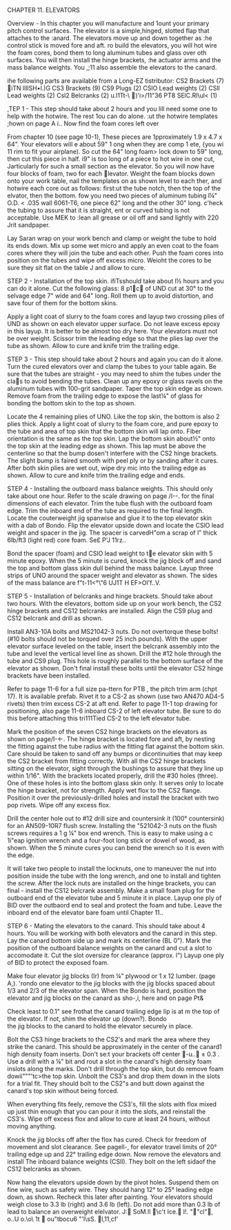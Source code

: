 CHAPTER 11. 
ELEVATORS 

Overview - In this chapter you will manufacture and 
1ount your primary pitch control surfaces. The elevator is a simple,hinged, slotted flap that attaches to the 
:anard. The elevators move up and down together as 
:he control stick is moved fore and aft. 
ro build the elevators, you will hot wire the foam 
cores, bond them to long aluminum tubes and glass over 
oth surfaces. You will then install the hinge brackets, :he actuator arms and the mass balance weights. You
,;11 also assemble the elevators to the canard.

ihe following parts are available from a Long-EZ tistributor: 
CS2 Brackets (7) 􀁃iTN llllSH•l.)G CS3 Brackets (9) 
CS9 Plugs (2) 
CSlO Lead weights (2) 
CSll Lead weights (2) 
Csl2 Belcranks (2) u.l1Tt-\ 􀀍\)'i>/11"36 PT8 SElC.Rl\ul< (1) 

,TEP 1 - This step should take about 2 hours and you lill need some one to help with the hotwire. The rest 1ou can do alone. 
:ut the hotwire templates 
;hown on page A i.. Now find the foam cores left over 

From chapter 10 (see page 10-1), These pieces are 1pproximately 1.9 x 4.7 x 64". Your elevators will e about 59" 1 ong when they are comp 1 ete, {you wi 11 rim to fit your airplane). So cut the 64" long foam>    lock down to 59" long, then cut this piece in half. i9" is too long of a piece to hot wire in one cut,
Jarticularly for such a small section as the elevator. 5o you will now have four blocks of foam, two for each 􀁵levator. Weight the foam blocks down onto your work table, nail the templates on as shown level to each
ther, and hotwire each core out as follows: first:ut the tube notch, then the top of the elvator, then 
the bottom. 
fow you need two pieces of aluminum tubing l¼" O.D. 
< .035 wall 6061-T6, one piece 62" long and the other 
30" long. c'heck the tubing to assure that it is straight,
ent or curved tubing is not acceptable. Use MEK to
:lean all grease or oil off and sand lightly with 220 Jrit sandpaper. 

Lay Saran wrap on your work bench and clamp or weight 
the tube to hold its ends down. Mix up some wet micro and apply an even coat to the foam cores where they 
will join the tube and each other. Push the foam cores 
into position on the tubes and wipe off excess micro. Weioht the cores to be sure they sit flat on the table 
J
and allow to cure. 

STEP 2 - Installation of the top skin. 
ifiTsshould take about l½ hours and you can do it alone. Cut the following glass: 8 p1􀁘c􀁚 of UND cut at 30° 
to the selvage edge 7" wide and 64" long. Roll them 
up to avoid distortion, and save four of them for the bottom skins. 

Apply a light coat of slurry to the foam cores and 
layup two crossing plies of UND as shown on each elevator upper surface. Do not leave excess epoxy in this layup. It is better to be almost too dry here. Your elevators must not be over weight. Scissor trim the leading 
edge so that the plies lap over the tube as shown. 
Allow to cure and knife trim the trailing edge. 

STEP 3 -
This step should take about 2 hours and again you can do it alone. Turn the cured elevators over and clamp the tubes to your table again. Be sure that the tubes are straight - you may need to shim the tubes under the cla􀀒s to avoid bending the tubes. Clean 
up any epoxy or glass ravels on the aluminum tubes with 100-grit sandpaper. Taper the top skin edge as shown. Remove foam from the trailing edge to expose the last¼" of glass for bonding the bottom skin to the top as shown. 

Locate the 4 remaining plies of UNO. Like the top skin, the bottom is also 2 plies thick. Apply a light coat of slurry to the foam core, and pure epoxy to 
the tube and area of top skin that the bottom skin will lap onto. Fiber orientation is the same as the top skin. Lap the bottom skin about½" onto the top skin at the leading edge as shown. This lap must be above the centerline so that the bump dosen't interfere with the CS2 hinge brackets. The slight bump is faired smooth with peel ply or by sanding after it cures. 
After both skin plies are wet out, wipe dry mic 
into the trailing edge as shown. Allow to cure and knife trim the.trailing edge and ends. 

STEP 4 - Installing the outboard mass balance weights.
This should only take about one hour. Refer to the scale drawing on page /I--. for the final dimensions of each elevator. Trim the tube flush with the outboard foam edge. Trim the inboard end of the tube as required to the final length. Locate the couterweight jig span­wise and glue it to the top elevator skin with a dab of Bondo. Flip the elevator upside down and locate 
the CSlO lead weight and spacer in the jig. The spacer is carvedH"om a scrap of l" thick 6lb/ft3 (light red) 
core foam. Se£ P'J 11rz.. 

Bond the spacer (foam) and CSlO lead weight to t􀀆e elevator skin with 5 minute epoxy. When the 5 minute is cured, knock the jig block off and sand the top and bottom glass skin dull behind the mass balance. Layup three strips of UNO around the spacer weight and elevator as shown. The sides of the mass balance are f"t-11<°\\"6 UJ1T H EF>Ol'f..V. 

STEP 5 - Installation of belcranks and hinge brackets. Should take about two hours. 
With the elevators, bottom side up on your work bench, the CS2 hinge brackets and CS12 belcranks are installed. Align the CS9 plug and CS12 belcrank and drill as shown. 

Install AN3-10A bolts and MS21042-3 nuts. Do not over­torque these bolts! (#10 bolts should not be torqued over 25 inch pounds). With the upper elevator surface leveled on the table, insert the belcrank assembly into the tube and level the vertical level line as shown. Drill the #12 hole through the tube and CS9 plug. This hole is roughly parallel to the bottom surface of the elevator as shown. Don't final install these bolts until the elevator CS2 hinge brackets have been installed. 

Refer to page 11-6 for a full size pa-ttern for PTB , 
the pitch trim arm (chpt 17). It is available prefab. Rivet it to a CS-2 as shown (use two AN470 AD4-5 rivets) then trim excess CS-2 at aft end. Refer to page 11-1 top drawing for positioning, also page 11-6 inboard 
CS-2 of left elevator tube. Be sure to do this before attaching this tri111Tied CS-2 to the left elevator tube. 

Mark the position of the seven CS2 hinge brackets on the elevators as shown on page/I-<-. The hinge bracket is located fore and aft, by nesting the fitting against the tube radius with the fitting flat against the bottom skin. Care should be taken to sand off any bumps 
or dicontinuities that may keep the CS2 bracket from fitting correctly. With all the CS2 hinge brackets sitting on the elevator, sight through the bushings 
to assure that they line up within 1/16". With the brackets located properly, drill the #30 holes (three). One of these holes is into the bottom glass skin only. It serves only to locate the hinge bracket, not for strength. Apply wet flox to the CS2 flange. Position it over the previously-drilled holes and install the bracket with two pop rivets. Wipe off any excess flox. 

Drill the center hole out to #12 drill size and counter­sink it (100° countersink) for an AN509-10R7 flush screw. 
Installing the "521042-3 nuts on the flush screws requires a 1 g ¼" box end wrench. This is easy to make  using a c 1i"eap ignition wrench and a four-foot long stick or dowel of wood, as shown. When the 5 minute cures you can bend the wrench so it is even with the edge. 

It will take two people to install the locknuts, one to maneuver the nut into position inside the tube with the long wrench, and one to install and tighten the screw. After the lock nuts are installed on the hinge brackets, you can final - install the CS12 belcrank assembly. Make a small foam plug for the outboard end of the elevator tube and 5 minute it in place. Layup one ply of BID over the outbaord end to seal and protect the foam and tube. Leave the inboard end of the elevator bare foam until Chapter 11.. 

STEP 6 - Mating the elevators to the canard. 
This should take about 4 hours. 
You will be working with both elevators and the canard in this step. Lay the canard bottom side up and mark its centerline (BL 0"). Mark the position of the outboard balance weights on the canard and cut a slot to accomodate it. Cut the slot oversize for clearance (approx. l") Layup one ply of BID to protect the exposed foam. 

Make four elevator jig blocks (Ir) from ¼" plywood 
or 1 x 12 lumber. (page A,). 'rondo one elevator 
to the jig blocks with the jig blocks spaced about 
1/3 and 2/3 of the elevator span. When the Bondo is hard, position the elevator and jig blocks on the canard as sho-,i, here and on page Pt& 

Check least to 0.1" see frothat the canard trailing edge lip is at 
m the top of the elevator. If not, shim the elevator up (down?). Bondo  
the jig blocks to the canard to hold the elevator securely in place. 

Bolt the CS3 hinge brackets to the CS2's and mark the area where they strike the canard. This should be approximately in the center of the canard1 high density foam inserts. Don't se:t your brackets off center 􀀨-u..􀀪 ± 0.3 . Use a drill with a ¼" bit and rout a slot 
in the canard's high density foam inslots along the marks. Don't drill through the top skin, but do remove foam dowii"""'tc>the top skin. Unbolt the CS3's and drop them down in the slots for a trial fit. They should bolt to the CS2"s and butt down against the canard's top skin without being forced. 

When everything fits feely, remove the CS3's, fill 
the slots with flox mixed up just thin enough that 
you can pour it into the slots, and reinstall the CS3's. Wipe off excess flox and allow to cure at least 24 hours, without moving anything. 

Knock the jig blocks off after the flox has cured. 
Check for freedom of movement and slot clearance. See pagell-, for elevator travel limits of 20° trailing edge up and 22° trailing edge down. Now remove the elevators and install The inboard balance weights (CSll). They bolt on the left sidaof the CS12 
belcranks as shown. 

Now hang the elevators upside down by the pivot holes. Suspend them on fine wire, such as safety wire. They should hang 12° to 25° leading edge down, as shown. 
Recheck this later after painting. Your elevators 
should weigh close to 3.3 lb (right) and 3.6 lb (left). Do not add more than 0.3 lb of lead to balance an over­weight elelvator. J:􀁶 SoM.ll 􀁻\c't Ice.􀁿 I!. "􀂂"cl"􀂆, o..U 
o.\\o\ 1t 􀀥 ou"tbocu6 "'l\sS. 􀀯l,11,cf' 
